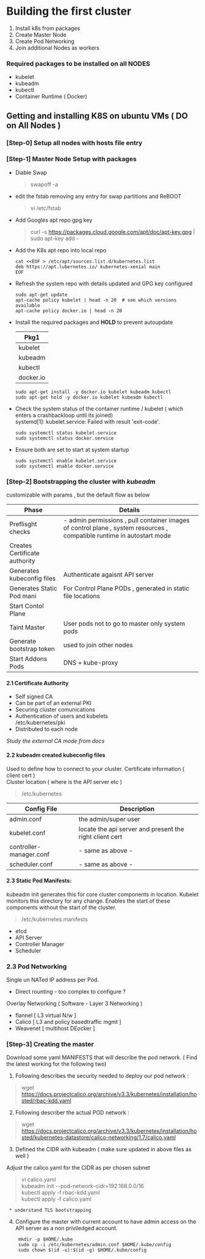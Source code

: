 
# Building the first cluster

1) Install k8s from packages  
2) Create Master Node  
3) Create Pod Networking  
4) Join additional Nodes as workers  


### Required packages  to be installed on all NODES
- kubelet  
- kubeadm  
- kubectl  
- Container Runtime ( Docker)


## Getting and installing K8S on ubuntu VMs ( DO on All Nodes )


### [Step-0] Setup all nodes with hosts file entry
   

### [Step-1] Master Node Setup with packages
   - Diable Swap  
      > swapoff -a
   - edit the fstab removing any entry for swap partitions and ReBOOT
      > vi /etc/fstab
     
   - Add Googles apt repo gpg key  
      > curl -s https://packages.cloud.google.com/apt/doc/apt-key.gpg | sudo apt-key add -
     
   - Add the K8s apt repo into local repo  
     ``` 
     cat <<EOF > /etc/apt/sources.list.d/kubernetes.list
     deb https://apt.lubernetes.io/ kubernetes-xenial main
     EOF
     ```

   - Refresh the system repo with details updated and GPG key configured  
       ```
       sudo apt-get update
       apt-cache policy kubelet | head -n 20  # see which versions available
       apt-cache policy docker.io | head -n 20  
       ```
   - Install the required packages and __HOLD__ to prevent autoupdate
     
     | Pkg1 |   
     |---|  
     |kubelet| 
     |kubeadm|
     |kubectl|
     |docker.io|
     
     ```
     sudo apt-get install -y docker.io kubelet kubeadm kubectl  
     sudo apt-get hold -y docker.io kubelet kubeadm kubectl    
     ```
     
   - Check the system status of the container runtime / kubelet ( which enters a crashbackloop until its joined)     
        systemd[1]: kubelet.service: Failed with result 'exit-code'.

     ```
     sudo systemctl status kubelet.service  
     sudo systemctl status docker.service
     ```
     

   - Ensure both are set to start at system startup  
      ```
      sudo systemctl enable kubelet.service  
      sudo systemctl enable docker.service
      ```  
### [Step-2]  Bootstrapping the cluster with *kubeadm*  
  customizable with params , but the default flow as below

 | Phase | Details | 
 |---|---| 
 | Preflisght checks | - admin permissions , pull container images of control plane , system resources , compatible runtime in autostart mode  |
 | Creates Certificate authority |  |  
 | Generates kubeconfig files | Authenticate agaisnt API server |  
 | Generates Static Pod mani |  For Control Plane PODs , generated in static file locations|  
 | Start Contol Plane|  |  
 | Taint Master | User pods not to go to master only system pods |  
 | Generate bootstrap token  | used to join other nodes |  
 | Start Addons Pods | DNS + kube-proxy |  

 
#### 2.1 Certificate Authority  
  
 - Self signed CA  
 - Can be part of an external PKI  
 - Securing cluster comunications   
 - Authentication of users and kubelets   
    /etc/kubernetes/pki  
 - Distributed to each node    

 *Study the external CA mode from docs*  

#### 2.2 kubeadm created kubeconfig files
  Used to define how to connect to your cluster.
    Certificate information ( client cert )   
    Cluster location ( where is the API server etc )
 
 > /etc/kubernetes

  | Config File | Description |  
  |---|---|
  |admin.conf|the admin/super user|
  |kubelet.conf| locate the api server and present the right client cert |
  |controller-manager.conf| - same as above - |
  |scheduler.conf| - same as above -|


####  2.3 Static Pod Manifests:  
 kubeadm init generates this for core cluster components in location. Kubelet monitors this directory for any change.
 Enables the start of these components without the start of the cluster.
  > /etc/kubernetes.manifests  

   - etcd  
   - API Server   
   - Controller Manager    
   - Scheduler  

###  2.3 Pod Networking   

  Single un NATed IP address per Pod.
  - Direct rounting - too complex to configure ?

  Overlay Networking ( Software -  Layer 3 Networking )
   - flannel [ L3 virtual N/w ]
   - Calico [ L3 and policy basedtraffic mgmt ]
   - Weavenet [ multihost DEocker ]

### [Step-3] Creating the master

  Download some yaml MANIFESTS that will describe the pod network. ( Find the latest working for the following two)
 
 1. Following describes the security needed to deploy our pod network :   
  > wget https://docs.projectcalico.org/archive/v3.3/kubernetes/installation/hosted/rbac-kdd.yaml

 2. Following describer the actual POD network : 
  > wget https://docs.projectcalico.org/archive/v3.3/kubernetes/installation/hosted/kubernetes-datastore/calico-networking/1.7/calico.yaml 
 

 3. Defined the CIDR with kubeadm ( make sure updated in above files as well ) 
   
  Adjust the calico.yaml for the CIDR as per chosen subnet
  > vi calico.yaml  
  > kubeadm init --pod-network-cidr=192.168.0.0/16  
  > kubectl apply -f rbac-kdd.yaml  
  > kubectl apply -f calico.yaml  

  ```
   * understand TLS bootstrapping
  ```
4. Configure the master with current account to have admin access on the API server as a non priviledged account.  
  
   ```
    mkdir -p $HOME/.kube  
    sudo cp -i /etc/kubernetes/admin.conf $HOME/.kube/config  
    sudo chown $(id -u):$(id -g) $HOME/.kube/config  
   ```